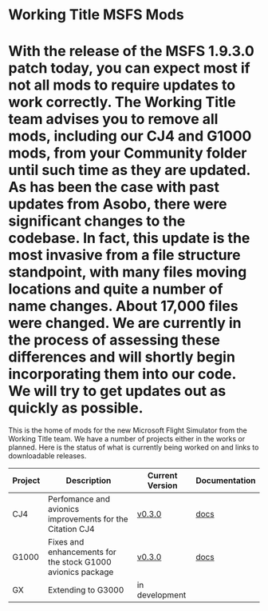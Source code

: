 # Working Title MSFS Mods

# With the release of the MSFS 1.9.3.0 patch today, you can expect most if not all mods to require updates to work correctly. The Working Title team advises you to remove all mods, including our CJ4 and G1000 mods, from your Community folder until such time as they are updated. As has been the case with past updates from Asobo, there were significant changes to the codebase. In fact, this update is the most invasive from a file structure standpoint, with many files moving locations and quite a number of name changes. About 17,000 files were changed. We are currently in the process of assessing these differences and will shortly begin incorporating them into our code. We will try to get updates out as quickly as possible.

This is the home of mods for the new Microsoft Flight Simulator from the Working Title team.  We have a number of projects either in the works or planned.  Here is the status of what is currently being worked on and links to downloadable releases.

Project | Description | Current Version | Documentation
--------|-------------|-----------------|--------------
CJ4 | Perfomance and avionics improvements for the Citation CJ4 | [v0.3.0](https://github.com/Working-Title-MSFS-Mods/fspackages/releases/tag/cj4-v0.3.0) | [docs](https://github.com/Working-Title-MSFS-Mods/fspackages/tree/main/docs/workingtitle-cj4)
G1000 | Fixes and enhancements for the stock G1000 avionics package | [v0.3.0](https://github.com/Working-Title-MSFS-Mods/fspackages/releases/tag/g1000-v0.3.0) | [docs](https://github.com/Working-Title-MSFS-Mods/fspackages/tree/main/docs/workingtitle-g1000)
GX | Extending to G3000 | in development| |
